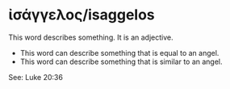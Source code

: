 # ἰσάγγελος/isaggelos
This word describes something. It is an adjective.

* This word can describe something that is equal to an angel.
* This word can describe something that is similar to an angel.

See: Luke 20:36
